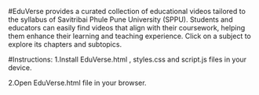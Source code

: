 #EduVerse provides a curated collection of educational videos tailored to the syllabus of Savitribai Phule Pune University (SPPU). Students and educators can easily find videos that align with their coursework, helping them enhance their learning and teaching experience. Click on a subject to explore its chapters and subtopics.

#Instructions:
1.Install EduVerse.html ,  styles.css and script.js files in your device.

2.Open EduVerse.html file in your browser.
